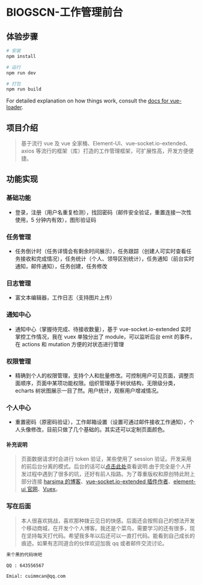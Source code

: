 # BlOGSCN-工作管理前台

>

## 体验步骤

```bash
# 安装
npm install

# 运行
npm run dev

# 打包
npm run build
```

For detailed explanation on how things work, consult the [docs for vue-loader](http://vuejs.github.io/vue-loader).

## 项目介绍

> 基于流行 vue 及 vue 全家桶、Element-UI、vue-socket.io-extended、axios 等流行的框架（库）打造的工作管理框架，可扩展性高，开发方便便捷。

## 功能实现

### 基础功能

* 登录，注册（用户名重复检测），找回密码（邮件安全验证，重置连接一次性使用，5 分钟内有效），图形验证码

### 任务管理

* 任务倒计时（任务详情会有剩余时间展示），任务跟踪（创建人可实时查看任务接收和完成情况），任务统计（个人、领导区别统计），任务通知（前台实时通知，邮件通知），任务创建，任务修改

### 日志管理

* 富文本编辑器，工作日志（支持图片上传）

### 通知中心

* 通知中心（掌握待完成、待接收数量），基于 vue-socket.io-extended 实时掌控工作情况，我在 vuex 单独分出了 module，可以监听后台 emit 的事件，在 actions 和 mutation 方便的对状态进行管理

### 权限管理

* 精确到个人的权限管理，支持个人和批量修改。可控制用户可见页面，调整页面顺序，页面中某项功能权限。组织管理基于树状结构，无限级分类，echarts 树状图展示一目了然。用户统计，观察用户增减情况。

### 个人中心

* 重置密码（原密码验证），工作邮箱设置（设置可通过邮件接收工作通知），个人头像修改，目前只做了几个基础的。其实还可以定制页面颜色。

#### 补充说明

> 页面数据请求时会进行 token 验证，某些使用了 session 验证。开发采用的前后台分离的模式。后台的话可以[点击此处](https://github.com/woniu3821/new)查看说明.由于完全是个人开发过程中遇到了很多的坑，还好有前人指路。为了尊重版权和原创特此附上部分连接
> [harsima 的博客](https://blog.csdn.net/harsima/article/details/77949623)、[vue-socket.io-extended 插件作者](https://www.npmjs.com/package/vue-socket.io-extended)、[element-ui 官网](http://element-cn.eleme.io/#/zh-CN)、[Vuex](https://vuex.vuejs.org/zh-cn/intro.html)。

### 写在后面

> 本人很喜欢挑战，喜欢那种拨云见日的快感。后面还会按照自己的想法开发个移动商城，在开发个个人博客。我还是个菜鸟，需要学习的还有很多，现在坚持每天打代码。希望我多年以后还可以一直打代码。能看到自己成长的痕迹。如果有志同道合的伙伴欢迎加我 qq 或者邮件交流讨论。

```bash
来个黑的代码块吧

QQ : 643556567

Emial: cuimmcan@qq.com
```
